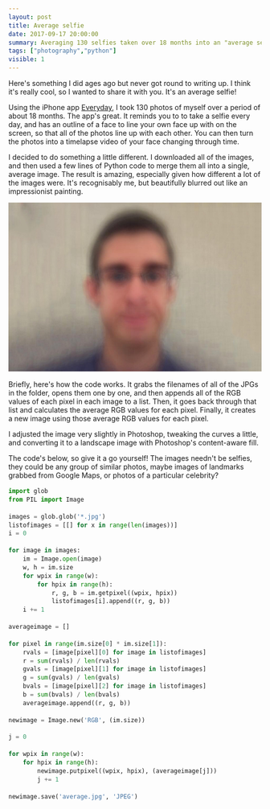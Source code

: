 ```yaml
---
layout: post
title: Average selfie
date: 2017-09-17 20:00:00
summary: Averaging 130 selfies taken over 18 months into an "average selfie".
tags: ["photography","python"]
visible: 1
---
```


Here's something I did ages ago but never got round to writing up. I think it's
really cool, so I wanted to share it with you. It's an average selfie!

Using the iPhone app
[Everyday](https://itunes.apple.com/us/app/everyday/id398081659?mt=8), I took
130 photos of myself over a period of about 18 months. The app's great. It
reminds you to to take a selfie every day, and has an outline of a face to line
your own face up with on the screen, so that all of the photos line up with
each other. You can then turn the photos into a timelapse video of your face
changing through time.

I decided to do something a little different. I downloaded all of the images,
and then used a few lines of Python code to merge them all into a single,
average image. The result is amazing, especially given how different a lot of
the images were. It's recognisably me, but beautifully blurred out like an
impressionist painting.

![Average selfie](/assets/average-selfie.jpg)

Briefly, here's how the code works. It grabs the filenames of all of the JPGs
in the folder, opens them one by one, and then appends all of the RGB values of
each pixel in each image to a list. Then, it goes back through that list and
calculates the average RGB values for each pixel. Finally, it creates a new
image using those average RGB values for each pixel.

I adjusted the image very slightly in Photoshop, tweaking the curves a little,
and converting it to a landscape image with Photoshop's content-aware fill.

The code's below, so give it a go yourself! The images needn't be selfies,
they could be any group of similar photos, maybe images of landmarks grabbed
from Google Maps, or photos of a particular celebrity?

```python
import glob
from PIL import Image

images = glob.glob('*.jpg')
listofimages = [[] for x in range(len(images))]
i = 0

for image in images:
	im = Image.open(image)
	w, h = im.size
	for wpix in range(w):
		for hpix in range(h):
			r, g, b = im.getpixel((wpix, hpix))
			listofimages[i].append((r, g, b))
	i += 1

averageimage = []

for pixel in range(im.size[0] * im.size[1]):
	rvals = [image[pixel][0] for image in listofimages]
	r = sum(rvals) / len(rvals)
	gvals = [image[pixel][1] for image in listofimages]
	g = sum(gvals) / len(gvals)
	bvals = [image[pixel][2] for image in listofimages]
	b = sum(bvals) / len(bvals)
	averageimage.append((r, g, b))

newimage = Image.new('RGB', (im.size))

j = 0

for wpix in range(w):
	for hpix in range(h):
		newimage.putpixel((wpix, hpix), (averageimage[j]))
		j += 1

newimage.save('average.jpg', 'JPEG')
```
